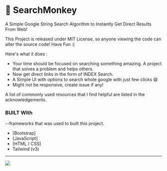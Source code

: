 # 🐒 SearchMonkey
A Simple Google String Search Algorithm to Instantly Get Direct Results From Web!

This Project is released under MIT License, so anyone viewing the code can alter the source code!
Have Fun :)

Here's what it does :
* Your time should be focused on searching something amazing. A project that solves a problem and helps others.
* Now get direct links in the form of INDEX Search.
* A Simple UI with options to search whole google with just few clicks :smile:
* Might not be responsive, create issue if any!

A list of commonly used resources that I find helpful are listed in the acknowledgements.

### BUILT With

 --frameworks that was used to built this project.
* [Bootstrap]
* [JavaScript]
* [HTML / CSS]
* Tailwind (v3)
  
-------------------------------
<img src="https://i.imgur.com/51R8GCg.png"/>
  




